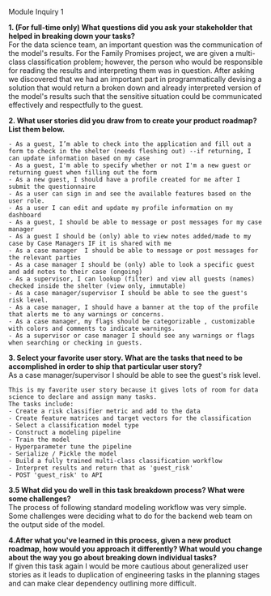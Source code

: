 Module Inquiry 1

**1. (For full-time only) What questions did you ask your stakeholder that helped in breaking down your tasks?**  
	For the data science team, an important question was the communication of the model's results. For the Family Promises project, we are given a multi-class classification problem; however, the person who would be responsible for reading the results and interpreting them was in question. After asking we discovered that we had an important part in programmatically devising a solution that would return a broken down and already interpreted version of the model's results such that the sensitive situation could be communicated effectively and respectfully to the guest. 
	
	
	
**2. What user stories did you draw from to create your product roadmap? List them below.**  

	- As a guest, I’m able to check into the application and fill out a form to check in the shelter (needs fleshing out) --if returning, I can update information based on my case  
	- As a guest, I'm able to specify whether or not I'm a new guest or returning guest when filling out the form  
	- As a new guest, I should have a profile created for me after I submit the questionnaire  
	- As a user can sign in and see the available features based on the user role.  
	- As a user I can edit and update my profile information on my dashboard  
	- As a guest, I should be able to message or post messages for my case manager  
	- As a guest I should be (only) able to view notes added/made to my case by Case Managers IF it is shared with me  
	- As a case manager  I should be able to message or post messages for the relevant parties  
	- As a case manager I should be (only) able to look a specific guest and add notes to their case (ongoing)  
	- As a supervisor, I can lookup (filter) and view all guests (names) checked inside the shelter (view only, immutable)  
	- As a case manager/supervisor I should be able to see the guest's risk level.  
	- As a case manager, I should have a banner at the top of the profile that alerts me to any warnings or concerns.  
	- As a case manager, my flags should be categorizable , customizable with colors and comments to indicate warnings.  
	- As a supervisor or case manager I should see any warnings or flags when searching or checking in guests.
	
	
**3. Select your favorite user story. What are the tasks that need to be accomplished in order to ship that particular user story?**  
	As a case manager/supervisor I should be able to see the guest's risk level. 

	This is my favorite user story because it gives lots of room for data science to declare and assign many tasks.
	The tasks include:
	- Create a risk classifier metric and add to the data
	- Create feature matrices and target vectors for the classification
	- Select a classification model type
	- Construct a modeling pipeline
	- Train the model
	- Hyperparameter tune the pipeline
	- Serialize / Pickle the model
	- Build a fully trained multi-class classification workflow
	- Interpret results and return that as 'guest_risk'
	- POST 'guest_risk' to API
	
	
**3.5 What did you do well in this task breakdown process? What were some challenges?**  
	The process of following standard modeling workflow was very simple. Some challenges were deciding what to do for the backend web team on the output side of the model. 

**4.After what you've learned in this process, given a new product roadmap, how would you approach it differently? What would you change about the way you go about breaking down individual tasks?**  
	If given this task again I would be more cautious about generalized user stories as it leads to duplication of engineering tasks in the planning stages and can make clear dependency outlining more difficult. 